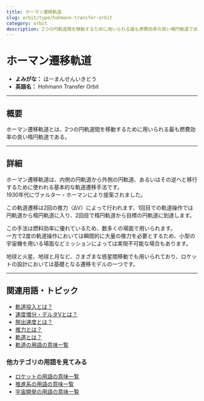 ```yaml
---
title: ホーマン遷移軌道
slug: orbit/type/hohmann-transfer-orbit
category: orbit
description: 2つの円軌道間を移動するために用いられる最も燃費効率の良い楕円軌道であるホーマン遷移軌道の意味・定義・内容について解説します。  
---
```


# ホーマン遷移軌道

- **よみがな：** ほーまんせんいきどう  
- **英語名：** Hohmann Transfer Orbit  

---

## 概要

ホーマン遷移軌道とは、2つの円軌道間を移動するために用いられる最も燃費効率の良い楕円軌道である。  

---

## 詳細

ホーマン遷移軌道は、内側の円軌道から外側の円軌道、あるいはその逆へと移行するために使われる基本的な軌道遷移手法です。  
1930年代にヴァルター・ホーマンにより提案されました。  

この軌道遷移は2回の推力（ΔV）によって行われます、1回目での軌道操作では円軌道から楕円軌道に入り、2回目で楕円軌道から目標の円軌道に到達します。  

この手法は燃料効率に優れているため、数多くの場面で用いられます。  
一方で2度の軌道操作においては瞬間的に大量の推力を必要とするため、小型の宇宙機を用いる場面などミッションによっては実現不可能な場合もあります。  

地球と火星、地球と月など、さまざまな惑星間移動でも用いられており、ロケットの設計においては基礎となる遷移モデルの一つです。  

---

## 関連用語・トピック

- [軌道投入とは？](/docs/orbit/operation/orbital-insertion)
- [速度増分・デルタVとは？](/docs/orbit/mechanics/delta-v-budget)
- [脱出速度とは？](/docs/orbit/mechanics/escape-velocity)
- [推力とは？](/docs/rocket/propulsion/system/thrust)
- [軌道とは？](/docs/orbit/orbit)
- [軌道の用語の意味一覧](/docs/category/orbit)

### 他カテゴリの用語を見てみる
- [ロケットの用語の意味一覧](/docs/category/rocket)
- [推進系の用語の意味一覧](/docs/category/propulsion)
- [宇宙開発の用語の意味一覧](/docs/category/glossary)